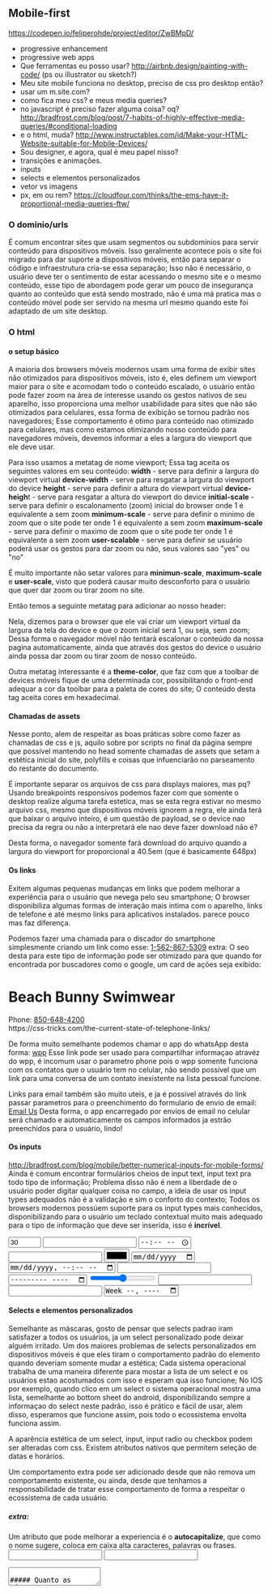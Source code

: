 
## Mobile-first


https://codepen.io/feliperohde/project/editor/ZwBMpD/
- progressive enhancement
- progressive web apps
- Que ferramentas eu posso usar? http://airbnb.design/painting-with-code/ (ps ou illustrator ou sketch?)
- Meu site mobile funciona no desktop, preciso de css pro desktop então?
- usar um m.site.com?
- como fica meu css? e meus media queries?
- no javascript é preciso fazer alguma coisa? oq? http://bradfrost.com/blog/post/7-habits-of-highly-effective-media-queries/#conditional-loading
- e o html, muda? http://www.instructables.com/id/Make-your-HTML-Website-suitable-for-Mobile-Devices/
- Sou designer, e agora, qual é meu papel nisso?
- transições e animações.
- inputs
- selects e elementos personalizados
- vetor vs imagens
- px, em ou rem? https://cloudfour.com/thinks/the-ems-have-it-proportional-media-queries-ftw/

### O dominio/urls
É comum encontrar sites que usam segmentos ou subdomínios para servir conteúdo para dispositivos móveis. Isso geralmente acontece pois o site foi migrado para dar suporte a dispositivos móveis, então para separar o código e infraestrutura cria-se essa separação; Isso não é necessário, o usuário deve ter o sentimento de estar acessando o mesmo site e o mesmo conteúdo, esse tipo de abordagem pode gerar um pouco de insegurança quanto ao conteúdo que está sendo mostrado, não é uma má pratica mas o conteúdo móvel pode ser servido na mesma url mesmo quando este foi adaptado de um site desktop.

### O html


#### o setup básico
A maioria dos browsers móveis modernos usam uma forma de exibir sites não otimizados para dispositivos móveis, isto é, eles definem um viewport maior para o site e acomodam todo o conteúdo escalado, o usuário então pode fazer zoom na área de interesse usando os gestos nativos de seu aparelho, isso proporciona uma melhor usabilidade para sites que não são otimizados para celulares, essa forma de exibição se tornou padrão nos navegadores; Esse comportamento é otimo para conteúdo nao otimizado para celulares, mas como estamos otimizando nosso conteúdo para navegadores móveis, devemos informar a eles a largura do viewport que ele deve usar.

Para isso usamos a metatag de nome viewport; Essa tag aceita os seguintes valores em seu conteúdo:
**width** - serve para definir a largura do viewport virtual
**device-width** - serve para resgatar a largura do viewport do device
**height** - serve para definir a altura do viewport virtual
**device-heigh**t - serve para resgatar a altura do viewport do device
**initial-scale** - serve para definir o escalonamento (zoom) inicial do browser onde 1 é equivalente a sem zoom
**minimum-scale** - serve para definir o minimo de zoom que o site pode ter onde 1 é equivalente a sem zoom
**maximum-scale** - serve para definir o maximo de zoom que o site pode ter onde 1 é equivalente a sem zoom
**user-scalable** - serve para definir se usuário poderá usar os gestos para dar zoom ou não, seus valores sao "yes" ou "no"

É muito importante não setar valores para **minimun-scale**, **maximum-scale** e **user-scale**, visto que poderá causar muito desconforto para o usuário que quer dar zoom ou tirar zoom no site.

Então temos a seguinte metatag para adicionar ao nosso header:
<meta name="viewport" content="width=device-width, initial-scale=1" />

Nela, dizemos para o browser que ele vai criar um viewport virtual da largura da tela do device e que o zoom inicial será 1, ou seja, sem zoom; Dessa forma o navegador móvel não tentará escalonar o conteúdo da nossa pagina automaticamente, ainda que através dos gestos do device o usuário ainda possa dar zoom ou tirar zoom de nosso conteúdo.

Outra metatag interessante é a **theme-color**, que faz com que a toolbar de devices móveis fique de uma determinada cor, possibilitando o front-end adequar a cor da toolbar para a paleta de cores do site; O conteúdo desta tag aceita cores em hexadecimal.

<!-- Chrome, Firefox OS and Opera -->
<meta name="theme-color" content="#4285f4">
<!-- Windows Phone -->
<meta name="msapplication-navbutton-color" content="#4285f4">
<!-- iOS Safari -->
<meta name="apple-mobile-web-app-status-bar-style" content="#4285f4">

#### Chamadas de assets
Nesse ponto, alem de respeitar as boas práticas sobre como fazer as chamadas de css e js, aquilo sobre por scripts no final da página sempre que possível mantendo no head somente chamadas de assets que setam a estética inicial do site, polyfills e coisas que infuenciarão no parseamento do restante do documento.

É importante separar os arquivos de css para displays maiores, mas pq? Usando breakpoints responsivos podemos fazer com que somente o desktop realize alguma tarefa estetica, mas se esta regra estivar no mesmo arquivo css, mesmo que dispositivos móveis ignorem a regra, ele ainda terá que baixar o arquivo inteiro, é um questão de payload, se o device nao precisa da regra ou não a interpretará ele nao deve fazer download não é?

<link rel="stylesheet" type="text/css" href="style.css" media="screen, handheld" />
<link rel="stylesheet" type="text/css" href="enhanced.css" media="screen  and (min-width: 40.5em)" />

Desta forma, o navegador somente fará download do arquivo quando a largura do viewport for proporcional a 40.5em (que é basicamente 648px)

#### Os links
Exitem algumas pequenas mudanças em links que podem melhorar a experiência para o usuário que nevega pelo seu smartphone; O browser disponibiliza algumas formas de interação mais intima com o aparelho, links de telefone e até mesmo links para aplicativos instalados. parece pouco mas faz diferença.

Podemos fazer uma chamada para o discador do smartphone simplesmente criando um link como esse:
<a href="tel:1-562-867-5309">1-562-867-5309</a>
extra: O seo desta para este tipo de informação pode ser otimizado para que quando for encontrada por buscadores como o google, um card de ações seja exibido:

<div itemscope itemtype="http://schema.org/LocalBusiness">
    <h1 itemprop="name">Beach Bunny Swimwear</h1>
    Phone:
      <span itemprop="telephone">
        <a href="tel:+18506484200">
           850-648-4200
        </a>
      </span>
  </div>
https://css-tricks.com/the-current-state-of-telephone-links/

De forma muito semelhante podemos chamar o app do whatsApp desta forma:
<a href="whatsapp://send?text=Hello World!&phone=+9198********1">wpp</a>
Esse link pode ser usado para compartilhar informaçao atravéz do wpp, é incomum usar o parametro phone pois o wpp somente funciona com os contatos que o usuário tem no celular, não sendo possível que um link para uma conversa de um contato inexistente na lista pessoal funcione.

Links para email também são muito uteis, e ja é possivel através do link passar parametros para o preenchimento do formulario de envio de email:
 <a href="mailto:someone@yoursite.com?cc=someoneelse@theirsite.com, another@thatsite.com, me@mysite.com&bcc=lastperson@theirsite.com&subject=Big%20News&body=Body-goes-here">Email Us</a>
 Desta forma, o app encarregado por envios de email no celular será chamado e automaticamente os campos informados ja estrão preenchidos para o usuário, lindo!

#### Os inputs
http://bradfrost.com/blog/mobile/better-numerical-inputs-for-mobile-forms/
Ainda é comum encontrar formulários cheios de input text, input text pra todo tipo de informação; Problema disso não é nem a liberdade de o usuário poder digitar qualquer coisa no campo, a ideia de usar os input types adequados não é a validação e sim o conforto do contexto; Todos os browsers modernos possúem suporte para os input types mais conhecidos, disponibilizando para o usuário um teclado contextual muito mais adequado para o tipo de informação que deve ser inserida, isso é **incrível**.

  <!--   html inputs -->
  <input type="number" min="0" max="100" step="10" value="30" pattern="[0-9]*" />
  <input type="number" />
  <input type="time"/>
  <input type="url"/>
  <input type="color"/>
  <input type="date"/>
  <input type="datetime-local"/>
  <input type="email"/>
  <input type="month"/>
  <input type="range" min="0" max="10" />
  <input type="search"/>
  <input type="tel"/>
  <input type="week"/>

#### Selects e elementos personalizados
Semelhante as máscaras, gosto de pensar que selects padrao iram satisfazer a todos os usuários, ja um select personalizado pode deixar alguém irritado.
Um dos maiores problemas de selects personalizados em dispositivos móveis é que eles tiram o comportamento padrão do elemento quando deveriam somente mudar a estética; Cada sistema operacional trabalha de uma maneira diferente para mostar a lista de um select e os usuários estao acostumados com isso e esperam qua isso funcione; No IOS por exemplo, quando clico em um select o sistema operacional mostra uma lista, semelhante ao bottom sheet do android, disponibilizando sempre a informaçao do select neste padrão, isso é prático e fácil de usar, alem disso, esperamos que funcione assim, pois todo o ecossistema envolta funciona assim.

A aparência estética de um select, input, input radio ou checkbox podem ser alteradas com css. Existem atributos nativos que permitem seleção de datas e horários.

Um comportamento extra pode ser adicionado desde que não remova um comportamento existente, ou ainda, desde que tenhamos a responsabilidade de tratar esse comportamento de forma a respeitar o ecossistema de cada usuário.

##### extra:
Um atributo que pode melhorar a experiencia é o **autocapitalize**, que como o nome sugere, coloca em caixa alta caracteres, palavras ou frases.
 <input type="text" id="name" autocapitalize="words">
 <input type="text" id="initials" autocapitalize="characters">
 <textarea id="todolist" autocapitalize="sentences">

##### Quanto as máscaras?
Gosto de pensar que um input sem máscara nunca irá prejudicar ninguém enquanto que um input mascarado sem dúvida deixará uma parte dos usuários desconfortável e por vezes os impossibilitará de inserir a informação, fazendo-os desistirem do preenchimento.
Máscaras tem a função de instruir o usuário sobre a forma de preenchimento do input e também formatar a informação que está sendo inserida; Problema é que o usuário não sabe se tem que inserir a informaçao de acordo com o placeholder da máscara ou se ela o fará automaticamente; Alguns usuários gostam de digitar a pontuaçao e a máscara remove, tornando o compartamento confuso pois não se sabe se algo deu errado;

O usuário não deve precisar aprender a usar um input, ele só precisa poder digitar.

Existem muitos plugins de mascaramento, além dos kbites a mais que será necessário que o usário baixe, esses plugins mudam muitos comportamentos nativos dos campos fazendo com que o usuário tenha que reaprender o funcionamento.

A instrução de como formatar um input devem estar no atributo placeholder e a formatação para melhor leitura pode ser feita depois que termina-se o preenchimento, no evento blur do input.

Inputs ja suportam o atributo pattern, que apesar de não atuar como máscara, dá suporte de validação para a informação inserida, impossibilitando a submissão de informações em desacordo.

### O Css
#### As medidas
A tipografia é parte essencial no design e também no desenvolvimento, seu principal atributo é o tamanho; Quando se lê um jornal ou revista o tamanho da fonte é fixo, se estiver pequeno posso traze-lo mais para perto ou mais para longe se estiver grande. Na web precisamos de um tamanho relativo, pois existem muitos tamanhos de tela.
Lembra-se de quanto acessava sites e mesmo aplicando zoom a fonte permanecia do mesmo tamanho? Hoje esse isso não acontece mais devido a evolução dos browsers.

Ainda há dificuldade em entender as medidas relativas para a tipografia na web, pensa-se as vezes que as medidas relativas são responsáveis por uma ***adaptaçao mágica*** de tamanhos de um device para outro, na verdade não é bem isso; Por exemplo, as vezes um titulo deve ter a proporção de 24px no celular e de 40px no desktop e espera-se que isso aconteça implemente por mudar a medida para uma medida proporcional, e acaba gerando decepção pois não é isso que acontece, pois, se no desktop foi previsto um titulo proporcionalmente maior, devo setar um tamanho maior para o desktop, uma medida relativa não fará a mágia, ao menos não toda a mágica.
Medidas relativas, tem muito mais haver com o padrão do browser e o zoom, por padrão, os navegadores tem a seguinte regra: 1em = 12pt = 16px = 100%, mas nada me impede de mudar isso e setar o font-size padrão do meu browser para 18px.

E isso é útil pois assim como posso trazer o jornal mais pra perto, na web posso aumentar o tamanho padrão; Dessa forma elementos com medidas relativas respeitarão a nova medida padrão do browser ao contrário de uma medida fixa em px.
no exemplo abaixo, temos dois titulos com o mesmo tamanho, mas o que acontece se mudarmos o tamanho padrão do browser? no exemplo fazemos isso setado o font-size no html e no body.

<p data-height="265" data-theme-id="0" data-slug-hash="gWRjXO" data-default-tab="css,result" data-user="feliperohde" data-embed-version="2" data-pen-title="some unit example" class="codepen">See the Pen <a href="https://codepen.io/feliperohde/pen/gWRjXO/">some unit example</a> by Felipe Rohde (<a href="http://codepen.io/feliperohde">@feliperohde</a>) on <a href="http://codepen.io">CodePen</a>.</p>
<script async src="https://production-assets.codepen.io/assets/embed/ei.js"></script>

Esse tipo de medida é muito mais comum de se aplicar para a tipografia, mas é recomendável também que margens, paddings e bordas também respeitem a medida relativa.

#### Pare de usar breakpoints para padrões de tela
A cada dia surgem novos dispositivos com novos tamanhos e padrões de tela, em algum ponto se tornará insustentável suportar breakpoints para toda essa gama de telas, hoje são os celulares e tables, amanhã talvez as tvs ou os relógios de pulso, então qual a solução para ajustar o conteúdo?

Os breakpoints devem ser usados para o conteúdo e não para as telas, ficou confuso? calma, os breakpoints ainda são para uma medida especifica, mas o ponto é que devemos ter como base o nosso conteúdo, deve-se criar uma ponto de interrupção somente quando e se o conteúdo exigir; O conteúdo deve ser nosso guia para criar os breakpoints, por exemplo, se a exibiçao e diagramação do conteúdo ainda esta funcionando bem no tablet, por que eu deveria criar um breakpoint para os tablets?

####Use medidas relativas para os media queries
Quando estamos desenvolvendo pensando em mobile-first, a principal coisa que se deve ter em mente é que as media queries devem ser sempre pensadas para resoluções **a partir de** e não **abaixo de**, mas por que?
Se estamos desenvolvendo para o celular, façamos o código para o celular, não há motivo para criar um breakpoint para o celular sendo que ele é o principal dispositivo para o qual estamos desenvolvendo, façamos então todas as regras de estética do celular serem as regras padrão, que ficarão fora de qualquer breakpoint; Logo quando o diagramação ou conteúdo não for mais bem apresentada conforme acessamos o conteúdo em telas maiores, mapeamos isso e então vejamos a partir de qual ponto precisaremos reaver nossas regras ou incrementa-las.

exemplo codepen here

Assim como as medidas de fontes, as medidas de para media queries devem ser relativas, visto que o usuário pode querer dar zoom no conteúdo, um conteúdo com zoom pode ser adaptado e ter uma visualização ainda melhor...
Um media querie com unidades fixas ignora o zoom visto que uma pagina com zoom ainda continua tendo a mesma quantidade de pixeis; Por que isso é importante? Pense que o usuário esta dando zoom em determinado artigo, isso o fará perder acesso a sidebar por exemplo ou ainda criar aquela barra de rolagem horizontal que as vezes é muito desconfortável, se minha media querie for relativa ao conteúdo que cabe na pagina, quando adicionar ou remover zoom os mediqueries farão o trabalho de ajustar o conteúdo.

#### Os icones
![enter image description here](http://blog.froont.com/content/images/2014/11/09_Vectors-vs-Images-1.gif)
Logo quando começamos a adaptar conteúdo para diversos tipos de tela, era muito comum usar um sprite@2x, por exemplo, para dar suporte a telas retina, mas não temos controle sobre as telas que surgirão, isso tem evoluido muito rápido, e ao menos para icones e assets que estarão sempre no nosso site, precisamos de um jeito mais consistente para exibir imagens.

O svg é uma delas, e ele tem suporte básico a partir do IE9+, sua renderização é proporcional e não interpolada como das imagens, portando não é necessário um novo svg para exibir a mesma imagem em uma tela com densidade maior ou  se simplesmente queremos exibir uma imagem maior.

exemplo codepen here

Os arquivos de fonte são outra forma, e para ícones é o preferido no desenvolvimento, ferramentas como **icomoon** e  **fontawesome** cairam no gosto tanto de designers quanto dos desenvolvedores.

exemplo codepen here

####  Os fontfaces
Já entrou em um site que aparentemente estava vazio, quando de repente, todo o conteúdo aparece; Muitas vezes isso acontece pois o conteúdo que está ali esta usando uma fonte que não é nativa.

Não há problemas em carregar uma fonte para o site, desde que nao seja uma dúzia, mas existe problema em não dar fallback para elementos que ussam essa nova fonte; A propriedade **font-family** do css permite que inúmeras familhas de fontes seja atribuida a ela, fazendo com que, da direita pra a esquerda o browser tente encontrar a fonte para exibir o conteúdo. Logo um elemento com font-face, principalmente se for um elemento que exibe um conteúdo, um artigo por ex, deve ter uma font-family de fallback, para que seja usada enquanto o browser baixa a nova fonte ou mesmo se o browser nao conseguir baixar a fonte ou nao encontra-la.

font-family: "My awesome font", "Times New Roman", Georgia, Serif;

Entendemos que é meio estranho o conteúdo carregar com uma fonte e depois mudar, mas ainda é melhor do que não conseguir ler nada. Dessa forma ainda é possível repensar font-faces para conteúdo. Ainda, é possível testar através de javascript se o browser conseguiu fazer download da font ou esta em processo e então talvez avisar nosso querido usuário alguma forma.

document.fonts.onloadingdone
document.fonts.ready.then

as transiçoes e animaçoes

#### Menus e elementos com posicionamento fixo

Celulares tem um tamanho de tela limitado, e é comum usar um navigation drawer, hamburger menu, header fixo ou call to action fixos para facilitar o acesso a alguns links e aprimorar a navegação, mas não faça tudo de uma vez, por favor, pois o usuário só vai guardar uma referência de onde estão os links importantes.

A guideline material design possui boas referências para isso, disponibilizando navigation drawer, bottom navigation, floating button e menus contextuais, cada um instiga o usuário para uma ações e comportamentos diferentes.

Na web é comum usar a navigation drawer para exibir uma lista de links internos uteis, como acesso aos principais pontos do site (about, trabalhos, contato) assim como links relacionados ao perfil logado (deslogar, alterar foto)



#### Sliders e carouseis
Dois componentes que podemos dizer que todo site tem, exibem desde listas de imagens a lista de produtos; Mas como usa-lo bem e qual a melhor forma de escrever o código pra isso?

Navegadores móveis não exibem a barra de rolagem, ela só é exibida enquanto o evento scroll esta acontecendo.

Setas são comumente usadas para informar o usuário que existem mais pra se ver, mas esse não é o unico jeito de fazer o usuário perceber a existencia de uma lista escondida em um slider; Um jeito também muito comum de fazer isso é mostrar parte do conteúdo escondido, incentivando o usuário a usar o scroll para verificar o conteúdo, claro que existe aplicaçao para os dois e temos que escolher o melhor jeito de fazer com que o usuário entendar a existencia de conteúdo extra.

Também depende de layout e diagramaçao, um hero slider por examplo é muito melhor apresentado quando ocupa toda a largura da tela, entao nesta caso, o uso das setas vem a calhar; Já em uma listagem de produtos ou produtos relacionados a exibiçao parcial do proximo item se torna mais interessante e deixa a interface mais limpa para o que é importante, o produto; Pode-se ainda instruir o usuário da existencia de conteúdo extra utilizando uma animaçao que exemplifique o comportamento.

####  Imagens
http://www.responsivebreakpoints.com/

##### Carregar a imagem certa
Um dos fatores cruciais em um site é o tempo de carregamento e as imagens tem muita responsabilidade neste ponto, portanto, é importante disponibilizar a imagem certa.

Durante muito tempo isso foi um trabalho árduo, felizmente a web evolui rapido e hoje temos o atributo **srcset** nas imagens, esse atributo permite que coloquemos um pouquinho de regra para que o navegador escolha a url de onde baixar o arquivo.

o jeito mais simples de uso é esse:
<iframe width='100%' height='265' scrolling='no' title='responsive image request example simple' src='//codepen.io/feliperohde/embed/VbWqYw/?height=265&theme-id=0&default-tab=html,result&embed-version=2' frameborder='no' allowtransparency='true' allowfullscreen='true' style='width: 100%;'>See the Pen <a href='https://codepen.io/feliperohde/pen/VbWqYw/'>responsive image request example simple</a> by Felipe Rohde (<a href='http://codepen.io/feliperohde'>@feliperohde</a>) on <a href='http://codepen.io'>CodePen</a>.
</iframe>

Basicamente mantemos o atributo src como fallback e adiconamos duas urls no atributo srcset separadas por virgula, note que ao final de cada url existe um modifiador **1x** ou **2x** separado com um espaço da url; Isso diz ao browser que a url descrita com o modificador 1x deve ser usada quando a densidade de pixels for 1, e a 2x quando for 2 no caso de dispositivos retina.

Mas podemos ir muito mais alem, fazendo srcsets mais elaborados em conjunto com o atributo **sizes**. Esse atributo esta diretamente ligado com o css, e nos permite fazer mediaqueries para nossos sources, veja:

sizes="(min-width: 400px) 80vw, 100vw"

com isso estamos informando ao browser que em resoluçoes acima de 400px a imagem ocupará 80% do viewport, caso contrário ela ocupará 100% do viewport. Vale lembrar que isso não dita regra estética, somente para escolha de source.

<iframe width="100%" height='265' scrolling='no' title='responsive image request example medium' src='//codepen.io/feliperohde/embed/RVgEpR/?height=178&theme-id=0&default-tab=html,result&embed-version=2' frameborder='no' allowtransparency='true' allowfullscreen='true' style='width: 100%;'>See the Pen <a href='https://codepen.io/feliperohde/pen/RVgEpR/'>responsive image request example medium</a> by Felipe Rohde (<a href='http://codepen.io/feliperohde'>@feliperohde</a>) on <a href='http://codepen.io'>CodePen</a>.
</iframe>

Então, suponhamos que a tela do navegador tenha 320px de largura e que a densidade de pixels seja 1, qual das duas imagens o navegador escolherá para exibir? vamos fazer as contas.

nosso media querie informa ao browser que acima de 400px de largura a imagem ocupará 80% do viewport, mas estamos abaixo entao o browser sabe que a imagem deverá ocupar 100% do viewport, vejamos

nossa formula: largura da imagem / (fator * (largura do device * desidade de pixels))

375 / (1*(320 * 1)) = *1.171875*  - **(375 dividido por 100% de 320 é igual a)**
1500 / (1*(320 * 1)) = *4.6875* - **(1500 dividido por 100% de 320 é igual a)**

1.17 está mais proximo de 1 (que é a nossa densidade de pixels) entao  para dispositivos com largura de 320px que acessao esta imagem, o navegador fará o download da primeira imagem

e se for uma tela retina? vamos fazer as contas novamente.

375 / (1*(320 * 2)) = 0.5859375 **(375 dividido por 100% de 640 é igual a)**
1500 / (1*(320 * 2)) = 2.34375 **(1500 dividido por 100% de 640 é igual a)**

2.34 esta mais proximo de 2 do que 0.58 entao neste caso o browser fará download da segunda imagem.

mas e se o navegador tirver mais que 400px de largura? dissemos a ele que neste caso as imagem ocupariam 80% do viewport, vamos conferir os calculos para ver qual imagem o browser vai escolher para baixar. vamos imaginar que a largura agora é 900px e que a densidade de pixels é 1.

375 / (.8*(900 * 1)) = 0.5208333333333334 **(375 dividido por 80% de 900 é igual a)**
1500 / (.8*(900 * 1)) = 2.0833333333333335 **(1500 dividido por 80% de 900 é igual a)**

neste caso 0.5 esta mais proximo da nossa densidade de pixel do que 2.08 e o browser fará download da imagem 1; Portanto para uma resoluçao de 900px de largura com densidade de 1px uma imagem de qualidade inferior será exibida, vamos corrigir isso incrementando nosso srcset. Adicionamos uma src para uma imagem com 900px de largura e informamos para o srcset que ela tem 900px de largura usando 900w no final. isso deve resolver o problema.

<iframe width="100%" height='265' scrolling='no' title='responsive image request example medium' src='//codepen.io/feliperohde/embed/Njgeez/?height=265&theme-id=0&default-tab=html,result&embed-version=2' frameborder='no' allowtransparency='true' allowfullscreen='true' style='width: 100%;'>See the Pen <a href='https://codepen.io/feliperohde/pen/Njgeez/'>responsive image request example medium</a> by Felipe Rohde (<a href='http://codepen.io/feliperohde'>@feliperohde</a>) on <a href='http://codepen.io'>CodePen</a>.
</iframe>

mas note que agora em um navegador com largura superior a 375px e 1 de densidade o navegador baixa a imagem com 900px de largura, mas por que? definimos que o fator será de 80% apenas acima de 400px

900 / (1*(376 * 1)) = 2.393617021276596
375 / (1*(376 * 1)) = 0.9973404255319149

acontece que o media querie também define o aredondamento, min arredondará para baixo e max arredondará para cima, nosso media querie usa min-width ou seja, 2.39 arredondado para baixo é 2 e 0.99 aredondado para baixo é 0, se tivessemos usado max-width, 0.99 se tornaria 1 e 2.39 se tornaria 3 entao o valor mais proximo de nossa densidade de pixels seria 0.99 e a segunda imagem seria escolhida. veja:

<iframe width="100%" height='265' scrolling='no' title='responsive image request example medium' src='//codepen.io/feliperohde/embed/XRgOJJ/?height=265&theme-id=0&default-tab=html,result&embed-version=2' frameborder='no' allowtransparency='true' allowfullscreen='true' style='width: 100%;'>See the Pen <a href='https://codepen.io/feliperohde/pen/XRgOJJ/'>responsive image request example medium</a> by Felipe Rohde (<a href='http://codepen.io/feliperohde'>@feliperohde</a>) on <a href='http://codepen.io'>CodePen</a>.
</iframe>

O que confunde muito aqui é que devido a forte ligaçao com css, somos de certa forma forçados a pensar que o valor do atributo sizes, definirá a largura estética da imagem quando na verdade ela somente dará uma base de calculo para o navegador escolher uma imagem, nada impede de informar ao navegador para que baixe uma imagem com fator de 80% e exibi-la no front com 100% de largura, no entando é recomendável respeitar a proporção informada visto que esse é o motivo dela existir.


#### Exibição progressiva
No post anterior falamos da importância de exibir o conteúdo progressivamente, ou seja, ir exibindo as coisas conforme os breakpont sao satisfeitos, é aqui que o javascript entra em cena. Suponhamos que em nosso layout de tablet algo a mais deve ser exibido, ao invéz então de ja ter esse conteúdo carregado mas com display none, faremos melhor, veja:

<iframe width="100%" height='265' scrolling='no' title='dWRaNR' src='//codepen.io/feliperohde/embed/dWRaNR/?height=265&theme-id=0&default-tab=css,result&embed-version=2' frameborder='no' allowtransparency='true' allowfullscreen='true' style='width: 100%;'>See the Pen <a href='https://codepen.io/feliperohde/pen/dWRaNR/'>dWRaNR</a> by Felipe Rohde (<a href='http://codepen.io/feliperohde'>@feliperohde</a>) on <a href='http://codepen.io'>CodePen</a>.
</iframe>
